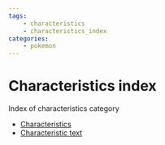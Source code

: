 ```yaml
---
tags:
    - characteristics
    - characteristics_index
categories:
    - pokemon
---
```


# Characteristics index

Index of characteristics category

- [Characteristics](characteristics.md)
- [Characteristic text](characteristic_text.md)
